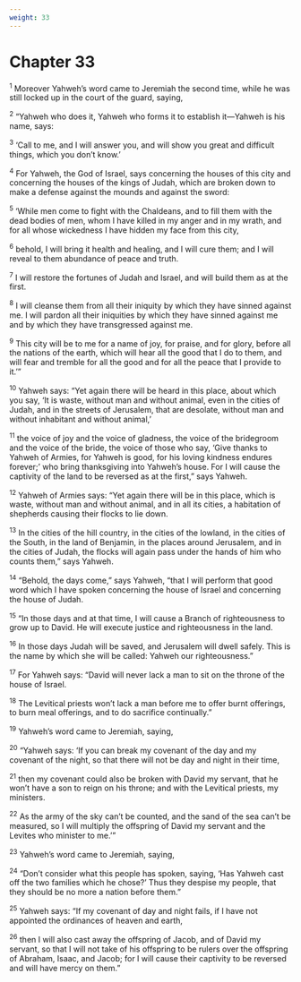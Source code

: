 ```yaml
---
weight: 33
---
```


# Chapter 33

<sup>1</sup> Moreover Yahweh’s word came to Jeremiah the second time, while he was still locked up in the court of the guard, saying, 

<sup>2</sup> “Yahweh who does it, Yahweh who forms it to establish it—Yahweh is his name, says: 

<sup>3</sup> ‘Call to me, and I will answer you, and will show you great and difficult things, which you don’t know.’ 

<sup>4</sup> For Yahweh, the God of Israel, says concerning the houses of this city and concerning the houses of the kings of Judah, which are broken down to make a defense against the mounds and against the sword: 

<sup>5</sup> ‘While men come to fight with the Chaldeans, and to fill them with the dead bodies of men, whom I have killed in my anger and in my wrath, and for all whose wickedness I have hidden my face from this city, 

<sup>6</sup> behold, I will bring it health and healing, and I will cure them; and I will reveal to them abundance of peace and truth. 

<sup>7</sup> I will restore the fortunes of Judah and Israel, and will build them as at the first. 

<sup>8</sup> I will cleanse them from all their iniquity by which they have sinned against me. I will pardon all their iniquities by which they have sinned against me and by which they have transgressed against me. 

<sup>9</sup> This city will be to me for a name of joy, for praise, and for glory, before all the nations of the earth, which will hear all the good that I do to them, and will fear and tremble for all the good and for all the peace that I provide to it.’” 

<sup>10</sup> Yahweh says: “Yet again there will be heard in this place, about which you say, ‘It is waste, without man and without animal, even in the cities of Judah, and in the streets of Jerusalem, that are desolate, without man and without inhabitant and without animal,’ 

<sup>11</sup> the voice of joy and the voice of gladness, the voice of the bridegroom and the voice of the bride, the voice of those who say, ‘Give thanks to Yahweh of Armies, for Yahweh is good, for his loving kindness endures forever;’ who bring thanksgiving into Yahweh’s house. For I will cause the captivity of the land to be reversed as at the first,” says Yahweh. 

<sup>12</sup> Yahweh of Armies says: “Yet again there will be in this place, which is waste, without man and without animal, and in all its cities, a habitation of shepherds causing their flocks to lie down. 

<sup>13</sup> In the cities of the hill country, in the cities of the lowland, in the cities of the South, in the land of Benjamin, in the places around Jerusalem, and in the cities of Judah, the flocks will again pass under the hands of him who counts them,” says Yahweh. 

<sup>14</sup> “Behold, the days come,” says Yahweh, “that I will perform that good word which I have spoken concerning the house of Israel and concerning the house of Judah. 

<sup>15</sup> “In those days and at that time, I will cause a Branch of righteousness to grow up to David. He will execute justice and righteousness in the land. 

<sup>16</sup> In those days Judah will be saved, and Jerusalem will dwell safely. This is the name by which she will be called: Yahweh our righteousness.” 

<sup>17</sup> For Yahweh says: “David will never lack a man to sit on the throne of the house of Israel. 

<sup>18</sup> The Levitical priests won’t lack a man before me to offer burnt offerings, to burn meal offerings, and to do sacrifice continually.” 

<sup>19</sup> Yahweh’s word came to Jeremiah, saying, 

<sup>20</sup> “Yahweh says: ‘If you can break my covenant of the day and my covenant of the night, so that there will not be day and night in their time, 

<sup>21</sup> then my covenant could also be broken with David my servant, that he won’t have a son to reign on his throne; and with the Levitical priests, my ministers. 

<sup>22</sup> As the army of the sky can’t be counted, and the sand of the sea can’t be measured, so I will multiply the offspring of David my servant and the Levites who minister to me.’” 

<sup>23</sup> Yahweh’s word came to Jeremiah, saying, 

<sup>24</sup> “Don’t consider what this people has spoken, saying, ‘Has Yahweh cast off the two families which he chose?’ Thus they despise my people, that they should be no more a nation before them.” 

<sup>25</sup> Yahweh says: “If my covenant of day and night fails, if I have not appointed the ordinances of heaven and earth, 

<sup>26</sup> then I will also cast away the offspring of Jacob, and of David my servant, so that I will not take of his offspring to be rulers over the offspring of Abraham, Isaac, and Jacob; for I will cause their captivity to be reversed and will have mercy on them.” 


